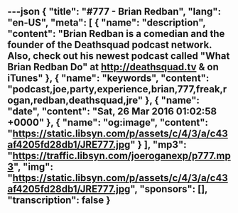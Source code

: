 ---json
{
  "title": "#777 - Brian Redban",
  "lang": "en-US",
  "meta": [
    {
      "name": "description",
      "content": "Brian Redban is a comedian and the founder of the Deathsquad podcast network. Also, check out his newest podcast called \"What Brian Redban Do\" at http://deathsquad.tv & on iTunes"
    },
    {
      "name": "keywords",
      "content": "podcast,joe,party,experience,brian,777,freak,rogan,redban,deathsquad,jre"
    },
    {
      "name": "date",
      "content": "Sat, 26 Mar 2016 01:02:58 +0000"
    },
    {
      "name": "og:image",
      "content": "https://static.libsyn.com/p/assets/c/4/3/a/c43af4205fd28db1/JRE777.jpg"
    }
  ],
  "mp3": "https://traffic.libsyn.com/joeroganexp/p777.mp3",
  "img": "https://static.libsyn.com/p/assets/c/4/3/a/c43af4205fd28db1/JRE777.jpg",
  "sponsors": [],
  "transcription": false
}
---
<episode-header />

<timemark seconds="0" />

<transcribe-call-to-action />

<episode-footer />